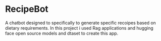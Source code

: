 # RecipeBot
A chatbot designed to specifically to generate specific recoipes based on dietary requirements. In this project i used Rag applications  and hugging face open source models and dtaset to create this app.
